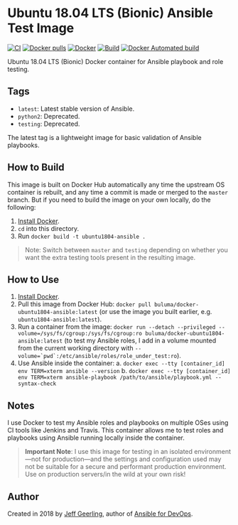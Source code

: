 # Ubuntu 18.04 LTS (Bionic) Ansible Test Image

[![CI](https://github.com/buluma/docker-ubuntu1804-ansible/workflows/Build/badge.svg?branch=main&event=push)](https://github.com/buluma/docker-ubuntu1804-ansible/actions?query=workflow%3ABuild) [![Docker pulls](https://img.shields.io/docker/pulls/buluma/docker-ubuntu1804-ansible)](https://hub.docker.com/r/buluma/docker-ubuntu1804-ansible/) [![Docker](https://github.com/buluma/docker-ubuntu1804-ansible/actions/workflows/docker-publish.yml/badge.svg)](https://github.com/buluma/docker-ubuntu1804-ansible/actions/workflows/docker-publish.yml) [![Build](https://github.com/buluma/docker-ubuntu1804-ansible/actions/workflows/build.yml/badge.svg)](https://github.com/buluma/docker-ubuntu1804-ansible/actions/workflows/build.yml) [![Docker Automated build](https://img.shields.io/docker/automated/geerlingguy/docker-ubuntu1804-ansible.svg?maxAge=2592000)](https://hub.docker.com/r/geerlingguy/docker-ubuntu1804-ansible/)

Ubuntu 18.04 LTS (Bionic) Docker container for Ansible playbook and role testing.

## Tags

  - `latest`: Latest stable version of Ansible.
  - `python2`: Deprecated.
  - `testing`: Deprecated.

The latest tag is a lightweight image for basic validation of Ansible playbooks.

## How to Build

This image is built on Docker Hub automatically any time the upstream OS container is rebuilt, and any time a commit is made or merged to the `master` branch. But if you need to build the image on your own locally, do the following:

  1. [Install Docker](https://docs.docker.com/install/).
  2. `cd` into this directory.
  3. Run `docker build -t ubuntu1804-ansible .`

> Note: Switch between `master` and `testing` depending on whether you want the extra testing tools present in the resulting image.

## How to Use

  1. [Install Docker](https://docs.docker.com/engine/installation/).
  2. Pull this image from Docker Hub: `docker pull buluma/docker-ubuntu1804-ansible:latest` (or use the image you built earlier, e.g. `ubuntu1804-ansible:latest`).
  3. Run a container from the image: `docker run --detach --privileged --volume=/sys/fs/cgroup:/sys/fs/cgroup:ro buluma/docker-ubuntu1804-ansible:latest` (to test my Ansible roles, I add in a volume mounted from the current working directory with ``--volume=`pwd`:/etc/ansible/roles/role_under_test:ro``).
  4. Use Ansible inside the container:
    a. `docker exec --tty [container_id] env TERM=xterm ansible --version`
    b. `docker exec --tty [container_id] env TERM=xterm ansible-playbook /path/to/ansible/playbook.yml --syntax-check`

## Notes

I use Docker to test my Ansible roles and playbooks on multiple OSes using CI tools like Jenkins and Travis. This container allows me to test roles and playbooks using Ansible running locally inside the container.

> **Important Note**: I use this image for testing in an isolated environment—not for production—and the settings and configuration used may not be suitable for a secure and performant production environment. Use on production servers/in the wild at your own risk!

## Author

Created in 2018 by [Jeff Geerling](https://www.jeffgeerling.com/), author of [Ansible for DevOps](https://www.ansiblefordevops.com/).
